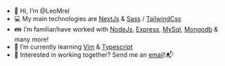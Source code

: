 - 👋 Hi, I’m @LeoMrel
- 💻 My main technologies are <a href="https://github.com/vercel/next.js">NextJs</a> & <a href="https://github.com/sass/sass">Sass</a> / <a href="https://github.com/tailwindlabs/tailwindcss">TailwindCss</a>
- 👪 I’m familiar/have worked with <a href="https://github.com/nodejs/node">NodeJs</a>, <a href="https://github.com/expressjs/express">Express</a>, <a href="https://github.com/mysqljs/mysql">MySql</a>, <a href="https://github.com/mongodb/mongo">Mongodb</a> & many more!
- 🌱 I’m currently learning <a href="https://github.com/topics/vim">Vim</a> & <a href="https://github.com/topics/typescript">Typescript</a>
- 🤔 Interested in working together? Send me an <a href="mailto:leonardomrel0028@gmail.com">email</a>!📬

<!---
LeoMrel/LeoMrel is a ✨ special ✨ repository because its `README.md` (this file) appears on your GitHub profile.
You can click the Preview link to take a look at your changes.
--->

